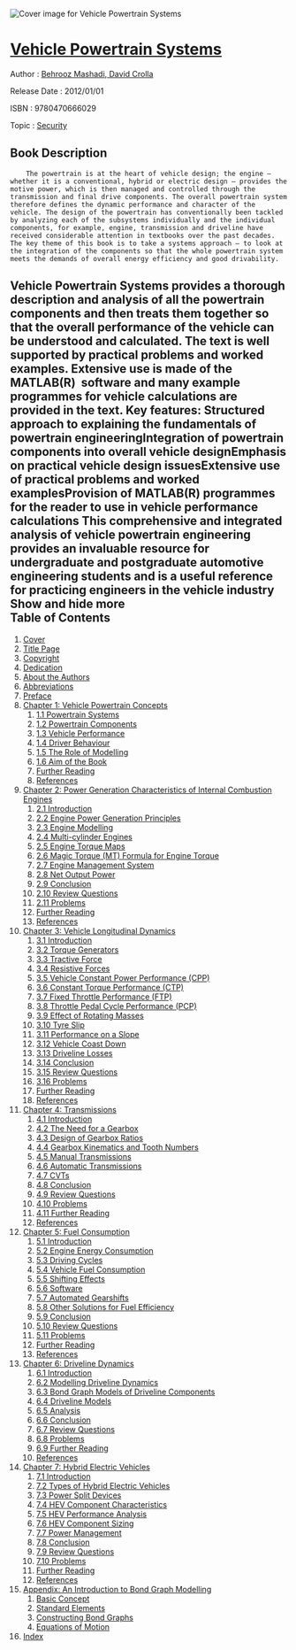 ![Cover image for Vehicle Powertrain Systems](https://imgdetail.ebookreading.net/cover/cover/security/EB9780470666029.jpg)

[Vehicle Powertrain Systems](https://ebookreading.net/view/book/Vehicle+Powertrain+Systems-EB9780470666029_1.html "Vehicle Powertrain Systems")
====================================================================================================================

Author : [Behrooz Mashadi](https://ebookreading.net/search/author/Behrooz+Mashadi),[ David Crolla](https://ebookreading.net/search/author/+David+Crolla)

Release Date : 2012/01/01

ISBN : 9780470666029

Topic : [Security](https://ebookreading.net/search/category/security)

Book Description
-----------------

        The powertrain is at the heart of vehicle design; the engine – whether it is a conventional, hybrid or electric design – provides the motive power, which is then managed and controlled through the transmission and final drive components. The overall powertrain system therefore defines the dynamic performance and character of the vehicle. The design of the powertrain has conventionally been tackled by analyzing each of the subsystems individually and the individual components, for example, engine, transmission and driveline have received considerable attention in textbooks over the past decades. The key theme of this book is to take a systems approach – to look at the integration of the components so that the whole powertrain system meets the demands of overall energy efficiency and good drivability.
 Vehicle Powertrain Systems provides a thorough description and analysis of all the powertrain components and then treats them together so that the overall performance of the vehicle can be understood and calculated. The text is well supported by practical problems and worked examples. Extensive use is made of the MATLAB(R)  software and many example programmes for vehicle calculations are provided in the text.
 Key features:
 Structured approach to explaining the fundamentals of powertrain engineeringIntegration of powertrain components into overall vehicle designEmphasis on practical vehicle design issuesExtensive use of practical problems and worked examplesProvision of MATLAB(R) programmes for the reader to use in vehicle performance calculations This comprehensive and integrated analysis of vehicle powertrain engineering provides an invaluable resource for undergraduate and postgraduate automotive engineering students and is a useful reference for practicing engineers in the vehicle industry
            Show and hide more                
Table of Contents
-----------------

1. [Cover](https://ebookreading.net/view/book/Vehicle+Powertrain+Systems-EB9780470666029_1.html)
1. [Title Page](https://ebookreading.net/view/book/Vehicle+Powertrain+Systems-EB9780470666029_3.html)
1. [Copyright](https://ebookreading.net/view/book/Vehicle+Powertrain+Systems-EB9780470666029_4.html)
1. [Dedication](https://ebookreading.net/view/book/Vehicle+Powertrain+Systems-EB9780470666029_5.html)
1. [About the Authors](https://ebookreading.net/view/book/Vehicle+Powertrain+Systems-EB9780470666029_6.html)
1. [Abbreviations](https://ebookreading.net/view/book/Vehicle+Powertrain+Systems-EB9780470666029_7.html)
1. [Preface](https://ebookreading.net/view/book/Vehicle+Powertrain+Systems-EB9780470666029_8.html)
1. [Chapter 1: Vehicle Powertrain Concepts](https://ebookreading.net/view/book/Vehicle+Powertrain+Systems-EB9780470666029_9.html)
    1. [1.1 Powertrain Systems](https://ebookreading.net/view/book/Vehicle+Powertrain+Systems-EB9780470666029_9.html#c01anchor-1)
    1. [1.2 Powertrain Components](https://ebookreading.net/view/book/Vehicle+Powertrain+Systems-EB9780470666029_9.html#c01anchor-2)
    1. [1.3 Vehicle Performance](https://ebookreading.net/view/book/Vehicle+Powertrain+Systems-EB9780470666029_9.html#c01anchor-3)
    1. [1.4 Driver Behaviour](https://ebookreading.net/view/book/Vehicle+Powertrain+Systems-EB9780470666029_9.html#c01anchor-4)
    1. [1.5 The Role of Modelling](https://ebookreading.net/view/book/Vehicle+Powertrain+Systems-EB9780470666029_9.html#c01anchor-5)
    1. [1.6 Aim of the Book](https://ebookreading.net/view/book/Vehicle+Powertrain+Systems-EB9780470666029_9.html#c01anchor-6)
    1. [Further Reading](https://ebookreading.net/view/book/Vehicle+Powertrain+Systems-EB9780470666029_9.html#c01anchor-7)
    1. [References](https://ebookreading.net/view/book/Vehicle+Powertrain+Systems-EB9780470666029_9.html#c01anchor-8)
1. [Chapter 2: Power Generation Characteristics of Internal Combustion Engines](https://ebookreading.net/view/book/Vehicle+Powertrain+Systems-EB9780470666029_10.html)
    1. [2.1 Introduction](https://ebookreading.net/view/book/Vehicle+Powertrain+Systems-EB9780470666029_10.html#c02anchor-1)
    1. [2.2 Engine Power Generation Principles](https://ebookreading.net/view/book/Vehicle+Powertrain+Systems-EB9780470666029_10.html#c02anchor-2)
    1. [2.3 Engine Modelling](https://ebookreading.net/view/book/Vehicle+Powertrain+Systems-EB9780470666029_10.html#c02anchor-3)
    1. [2.4 Multi-cylinder Engines](https://ebookreading.net/view/book/Vehicle+Powertrain+Systems-EB9780470666029_10.html#c02anchor-4)
    1. [2.5 Engine Torque Maps](https://ebookreading.net/view/book/Vehicle+Powertrain+Systems-EB9780470666029_10.html#c02anchor-5)
    1. [2.6 Magic Torque (MT) Formula for Engine Torque](https://ebookreading.net/view/book/Vehicle+Powertrain+Systems-EB9780470666029_10.html#c02anchor-6)
    1. [2.7 Engine Management System](https://ebookreading.net/view/book/Vehicle+Powertrain+Systems-EB9780470666029_10.html#c02anchor-7)
    1. [2.8 Net Output Power](https://ebookreading.net/view/book/Vehicle+Powertrain+Systems-EB9780470666029_10.html#c02anchor-8)
    1. [2.9 Conclusion](https://ebookreading.net/view/book/Vehicle+Powertrain+Systems-EB9780470666029_10.html#c02anchor-9)
    1. [2.10 Review Questions](https://ebookreading.net/view/book/Vehicle+Powertrain+Systems-EB9780470666029_10.html#c02anchor-10)
    1. [2.11 Problems](https://ebookreading.net/view/book/Vehicle+Powertrain+Systems-EB9780470666029_10.html#c02anchor-11)
    1. [Further Reading](https://ebookreading.net/view/book/Vehicle+Powertrain+Systems-EB9780470666029_10.html#c02anchor-12)
    1. [References](https://ebookreading.net/view/book/Vehicle+Powertrain+Systems-EB9780470666029_10.html#c02anchor-13)
1. [Chapter 3: Vehicle Longitudinal Dynamics](https://ebookreading.net/view/book/Vehicle+Powertrain+Systems-EB9780470666029_11.html)
    1. [3.1 Introduction](https://ebookreading.net/view/book/Vehicle+Powertrain+Systems-EB9780470666029_11.html#c03anchor-1)
    1. [3.2 Torque Generators](https://ebookreading.net/view/book/Vehicle+Powertrain+Systems-EB9780470666029_11.html#c03anchor-2)
    1. [3.3 Tractive Force](https://ebookreading.net/view/book/Vehicle+Powertrain+Systems-EB9780470666029_11.html#c03anchor-3)
    1. [3.4 Resistive Forces](https://ebookreading.net/view/book/Vehicle+Powertrain+Systems-EB9780470666029_11.html#c03anchor-4)
    1. [3.5 Vehicle Constant Power Performance (CPP)](https://ebookreading.net/view/book/Vehicle+Powertrain+Systems-EB9780470666029_11.html#c03anchor-5)
    1. [3.6 Constant Torque Performance (CTP)](https://ebookreading.net/view/book/Vehicle+Powertrain+Systems-EB9780470666029_11.html#c03anchor-6)
    1. [3.7 Fixed Throttle Performance (FTP)](https://ebookreading.net/view/book/Vehicle+Powertrain+Systems-EB9780470666029_11.html#c03anchor-7)
    1. [3.8 Throttle Pedal Cycle Performance (PCP)](https://ebookreading.net/view/book/Vehicle+Powertrain+Systems-EB9780470666029_11.html#c03anchor-8)
    1. [3.9 Effect of Rotating Masses](https://ebookreading.net/view/book/Vehicle+Powertrain+Systems-EB9780470666029_11.html#c03anchor-9)
    1. [3.10 Tyre Slip](https://ebookreading.net/view/book/Vehicle+Powertrain+Systems-EB9780470666029_11.html#c03anchor-10)
    1. [3.11 Performance on a Slope](https://ebookreading.net/view/book/Vehicle+Powertrain+Systems-EB9780470666029_11.html#c03anchor-11)
    1. [3.12 Vehicle Coast Down](https://ebookreading.net/view/book/Vehicle+Powertrain+Systems-EB9780470666029_11.html#c03anchor-12)
    1. [3.13 Driveline Losses](https://ebookreading.net/view/book/Vehicle+Powertrain+Systems-EB9780470666029_11.html#c03anchor-13)
    1. [3.14 Conclusion](https://ebookreading.net/view/book/Vehicle+Powertrain+Systems-EB9780470666029_11.html#c03anchor-14)
    1. [3.15 Review Questions](https://ebookreading.net/view/book/Vehicle+Powertrain+Systems-EB9780470666029_11.html#c03anchor-15)
    1. [3.16 Problems](https://ebookreading.net/view/book/Vehicle+Powertrain+Systems-EB9780470666029_11.html#c03anchor-16)
    1. [Further Reading](https://ebookreading.net/view/book/Vehicle+Powertrain+Systems-EB9780470666029_11.html#c03anchor-17)
    1. [References](https://ebookreading.net/view/book/Vehicle+Powertrain+Systems-EB9780470666029_11.html#c03anchor-18)
1. [Chapter 4: Transmissions](https://ebookreading.net/view/book/Vehicle+Powertrain+Systems-EB9780470666029_12.html)
    1. [4.1 Introduction](https://ebookreading.net/view/book/Vehicle+Powertrain+Systems-EB9780470666029_12.html#c04anchor-1)
    1. [4.2 The Need for a Gearbox](https://ebookreading.net/view/book/Vehicle+Powertrain+Systems-EB9780470666029_12.html#c04anchor-2)
    1. [4.3 Design of Gearbox Ratios](https://ebookreading.net/view/book/Vehicle+Powertrain+Systems-EB9780470666029_12.html#c04anchor-3)
    1. [4.4 Gearbox Kinematics and Tooth Numbers](https://ebookreading.net/view/book/Vehicle+Powertrain+Systems-EB9780470666029_12.html#c04anchor-4)
    1. [4.5 Manual Transmissions](https://ebookreading.net/view/book/Vehicle+Powertrain+Systems-EB9780470666029_12.html#c04anchor-5)
    1. [4.6 Automatic Transmissions](https://ebookreading.net/view/book/Vehicle+Powertrain+Systems-EB9780470666029_12.html#c04anchor-6)
    1. [4.7 CVTs](https://ebookreading.net/view/book/Vehicle+Powertrain+Systems-EB9780470666029_12.html#c04anchor-7)
    1. [4.8 Conclusion](https://ebookreading.net/view/book/Vehicle+Powertrain+Systems-EB9780470666029_12.html#c04anchor-8)
    1. [4.9 Review Questions](https://ebookreading.net/view/book/Vehicle+Powertrain+Systems-EB9780470666029_12.html#c04anchor-9)
    1. [4.10 Problems](https://ebookreading.net/view/book/Vehicle+Powertrain+Systems-EB9780470666029_12.html#c04anchor-10)
    1. [4.11 Further Reading](https://ebookreading.net/view/book/Vehicle+Powertrain+Systems-EB9780470666029_12.html#c04anchor-11)
    1. [References](https://ebookreading.net/view/book/Vehicle+Powertrain+Systems-EB9780470666029_12.html#c04anchor-12)
1. [Chapter 5: Fuel Consumption](https://ebookreading.net/view/book/Vehicle+Powertrain+Systems-EB9780470666029_13.html)
    1. [5.1 Introduction](https://ebookreading.net/view/book/Vehicle+Powertrain+Systems-EB9780470666029_13.html#c05anchor-1)
    1. [5.2 Engine Energy Consumption](https://ebookreading.net/view/book/Vehicle+Powertrain+Systems-EB9780470666029_13.html#c05anchor-2)
    1. [5.3 Driving Cycles](https://ebookreading.net/view/book/Vehicle+Powertrain+Systems-EB9780470666029_13.html#c05anchor-3)
    1. [5.4 Vehicle Fuel Consumption](https://ebookreading.net/view/book/Vehicle+Powertrain+Systems-EB9780470666029_13.html#c05anchor-4)
    1. [5.5 Shifting Effects](https://ebookreading.net/view/book/Vehicle+Powertrain+Systems-EB9780470666029_13.html#c05anchor-5)
    1. [5.6 Software](https://ebookreading.net/view/book/Vehicle+Powertrain+Systems-EB9780470666029_13.html#c05anchor-6)
    1. [5.7 Automated Gearshifts](https://ebookreading.net/view/book/Vehicle+Powertrain+Systems-EB9780470666029_13.html#c05anchor-7)
    1. [5.8 Other Solutions for Fuel Efficiency](https://ebookreading.net/view/book/Vehicle+Powertrain+Systems-EB9780470666029_13.html#c05anchor-8)
    1. [5.9 Conclusion](https://ebookreading.net/view/book/Vehicle+Powertrain+Systems-EB9780470666029_13.html#c05anchor-9)
    1. [5.10 Review Questions](https://ebookreading.net/view/book/Vehicle+Powertrain+Systems-EB9780470666029_13.html#c05anchor-10)
    1. [5.11 Problems](https://ebookreading.net/view/book/Vehicle+Powertrain+Systems-EB9780470666029_13.html#c05anchor-11)
    1. [Further Reading](https://ebookreading.net/view/book/Vehicle+Powertrain+Systems-EB9780470666029_13.html#c05anchor-12)
    1. [References](https://ebookreading.net/view/book/Vehicle+Powertrain+Systems-EB9780470666029_13.html#c05anchor-13)
1. [Chapter 6: Driveline Dynamics](https://ebookreading.net/view/book/Vehicle+Powertrain+Systems-EB9780470666029_14.html)
    1. [6.1 Introduction](https://ebookreading.net/view/book/Vehicle+Powertrain+Systems-EB9780470666029_14.html#c06anchor-1)
    1. [6.2 Modelling Driveline Dynamics](https://ebookreading.net/view/book/Vehicle+Powertrain+Systems-EB9780470666029_14.html#c06anchor-2)
    1. [6.3 Bond Graph Models of Driveline Components](https://ebookreading.net/view/book/Vehicle+Powertrain+Systems-EB9780470666029_14.html#c06anchor-3)
    1. [6.4 Driveline Models](https://ebookreading.net/view/book/Vehicle+Powertrain+Systems-EB9780470666029_14.html#c06anchor-4)
    1. [6.5 Analysis](https://ebookreading.net/view/book/Vehicle+Powertrain+Systems-EB9780470666029_14.html#c06anchor-5)
    1. [6.6 Conclusion](https://ebookreading.net/view/book/Vehicle+Powertrain+Systems-EB9780470666029_14.html#c06anchor-6)
    1. [6.7 Review Questions](https://ebookreading.net/view/book/Vehicle+Powertrain+Systems-EB9780470666029_14.html#c06anchor-7)
    1. [6.8 Problems](https://ebookreading.net/view/book/Vehicle+Powertrain+Systems-EB9780470666029_14.html#c06anchor-8)
    1. [6.9 Further Reading](https://ebookreading.net/view/book/Vehicle+Powertrain+Systems-EB9780470666029_14.html#c06anchor-9)
    1. [References](https://ebookreading.net/view/book/Vehicle+Powertrain+Systems-EB9780470666029_14.html#c06anchor-10)
1. [Chapter 7: Hybrid Electric Vehicles](https://ebookreading.net/view/book/Vehicle+Powertrain+Systems-EB9780470666029_15.html)
    1. [7.1 Introduction](https://ebookreading.net/view/book/Vehicle+Powertrain+Systems-EB9780470666029_15.html#c07anchor-1)
    1. [7.2 Types of Hybrid Electric Vehicles](https://ebookreading.net/view/book/Vehicle+Powertrain+Systems-EB9780470666029_15.html#c07anchor-2)
    1. [7.3 Power Split Devices](https://ebookreading.net/view/book/Vehicle+Powertrain+Systems-EB9780470666029_15.html#c07anchor-3)
    1. [7.4 HEV Component Characteristics](https://ebookreading.net/view/book/Vehicle+Powertrain+Systems-EB9780470666029_15.html#c07anchor-4)
    1. [7.5 HEV Performance Analysis](https://ebookreading.net/view/book/Vehicle+Powertrain+Systems-EB9780470666029_15.html#c07anchor-5)
    1. [7.6 HEV Component Sizing](https://ebookreading.net/view/book/Vehicle+Powertrain+Systems-EB9780470666029_15.html#c07anchor-6)
    1. [7.7 Power Management](https://ebookreading.net/view/book/Vehicle+Powertrain+Systems-EB9780470666029_15.html#c07anchor-7)
    1. [7.8 Conclusion](https://ebookreading.net/view/book/Vehicle+Powertrain+Systems-EB9780470666029_15.html#c07anchor-8)
    1. [7.9 Review Questions](https://ebookreading.net/view/book/Vehicle+Powertrain+Systems-EB9780470666029_15.html#c07anchor-9)
    1. [7.10 Problems](https://ebookreading.net/view/book/Vehicle+Powertrain+Systems-EB9780470666029_15.html#c07anchor-10)
    1. [Further Reading](https://ebookreading.net/view/book/Vehicle+Powertrain+Systems-EB9780470666029_15.html#c07anchor-11)
    1. [References](https://ebookreading.net/view/book/Vehicle+Powertrain+Systems-EB9780470666029_15.html#c07anchor-12)
1. [Appendix: An Introduction to Bond Graph Modelling](https://ebookreading.net/view/book/Vehicle+Powertrain+Systems-EB9780470666029_16.html)
    1. [Basic Concept](https://ebookreading.net/view/book/Vehicle+Powertrain+Systems-EB9780470666029_16.html#b01anchor-1)
    1. [Standard Elements](https://ebookreading.net/view/book/Vehicle+Powertrain+Systems-EB9780470666029_16.html#b01anchor-2)
    1. [Constructing Bond Graphs](https://ebookreading.net/view/book/Vehicle+Powertrain+Systems-EB9780470666029_16.html#b01anchor-3)
    1. [Equations of Motion](https://ebookreading.net/view/book/Vehicle+Powertrain+Systems-EB9780470666029_16.html#b01anchor-4)
1. [Index](https://ebookreading.net/view/book/Vehicle+Powertrain+Systems-EB9780470666029_17.html)
